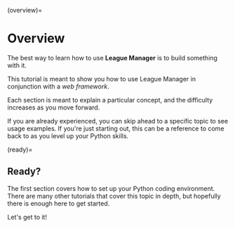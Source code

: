 (overview)=
# Overview

The best way to learn how to use **League Manager** is to build something with it.

This tutorial is meant to show you how to use League Manager in conjunction with a _web framework_.

Each section is meant to explain a particular concept, and the difficulty increases as you move forward.

If you are already experienced, you can skip ahead to a specific topic to see usage examples. If you're just starting out, this can be a reference to come back to as you level up your Python skills.

(ready)=
## Ready?

The first section covers how to set up your Python coding environment. There are many other tutorials that cover this topic in depth, but hopefully there is enough here to get started.

Let's get to it!
